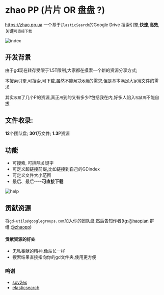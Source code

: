 # zhao PP (片片 OR 盘盘 ?)

https://zhao.pp.ua 一个基于`ElasticSearch`的Google Drive 搜索引擎,**快速**,**高效**,关键`可直接下载`


![index](https://github.com/gdtool/zhaopp/raw/master/assets/images/index.png "index.png")

## 开发背景
由于gd现在转存受限于1.5T限制,大家都在摸索一个新的资源分享方式;

本搜索引擎,可搜索,可下载,虽然不能解决`收藏`的需求,但是基本满足大家`用`文件的需求

其实`收藏`了几个P的资源,真正`用`到的又有多少?包括我在内,好多人陷入`松鼠病`不能自拔

## 文件收录:

**12**个团队盘; **301**万文件; **1.3**P资源

## 功能
- 可搜索, 可排除关键字
- 可定义超链接前缀,比如链接到自己的GDindex
- 可定义文件大小范围
- 最后、最后----**可直接下载**

![help](https://github.com/gdtool/zhaopp/raw/master/assets/images/help.png "help.png")

## 贡献资源
将`gd-utils@googlegroups.com`加入你的团队盘,然后告知作者(tg:[@haopian](https://t.me/haopian "@haopian") 群组:[@zhaopp](https://t.me/zhaopp "@zhaopp"))
#### 贡献资源的好处
- 无私奉献的精神,像站长一样
- 搜索结果直接指向你的gd文件夹,使用更方便

### 鸣谢
* [sov2ex](https://github.com/Bynil/sov2ex "sov2ex")
* [elasticsearch](https://github.com/elastic/elasticsearch "elasticsearch")
